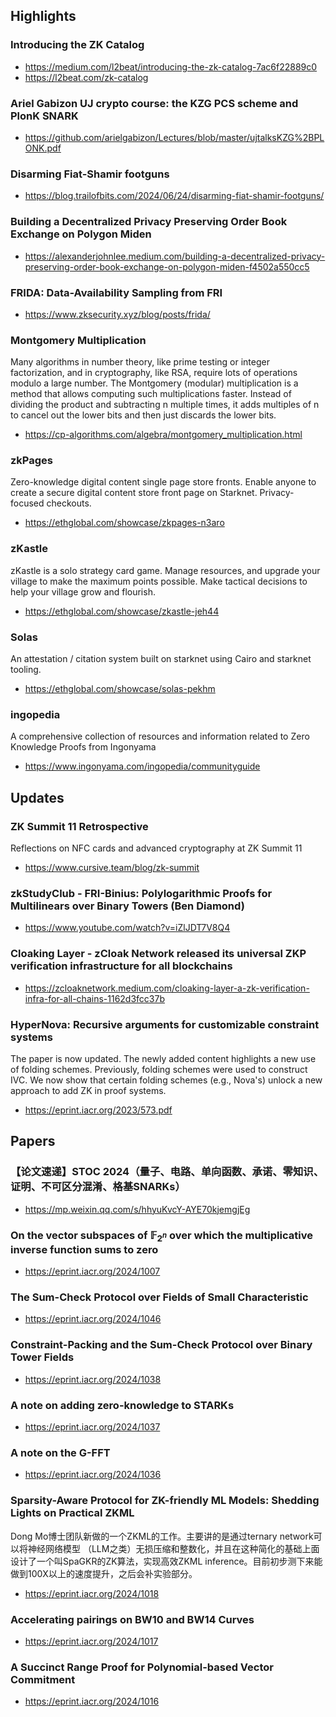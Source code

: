 ## Highlights

### Introducing the ZK Catalog
- <https://medium.com/l2beat/introducing-the-zk-catalog-7ac6f22889c0>
- <https://l2beat.com/zk-catalog>

### Ariel Gabizon UJ crypto course: the KZG PCS scheme and PlonK SNARK
- <https://github.com/arielgabizon/Lectures/blob/master/ujtalksKZG%2BPLONK.pdf>

### Disarming Fiat-Shamir footguns
- <https://blog.trailofbits.com/2024/06/24/disarming-fiat-shamir-footguns/>

### Building a Decentralized Privacy Preserving Order Book Exchange on Polygon Miden
- <https://alexanderjohnlee.medium.com/building-a-decentralized-privacy-preserving-order-book-exchange-on-polygon-miden-f4502a550cc5>

### FRIDA: Data-Availability Sampling from FRI
- <https://www.zksecurity.xyz/blog/posts/frida/>

### Montgomery Multiplication
Many algorithms in number theory, like prime testing or integer factorization, and in cryptography, like RSA, require lots of operations modulo a large number. The Montgomery (modular) multiplication is a method that allows computing such multiplications faster. Instead of dividing the product and subtracting n multiple times, it adds multiples of n to cancel out the lower bits and then just discards the lower bits.
- <https://cp-algorithms.com/algebra/montgomery_multiplication.html>

### zkPages
Zero-knowledge digital content single page store fronts. Enable anyone to create a secure digital content store front page on Starknet. Privacy-focused checkouts.
- <https://ethglobal.com/showcase/zkpages-n3aro>

### zKastle
zKastle is a solo strategy card game. Manage resources, and upgrade your village to make the maximum points possible. Make tactical decisions to help your village grow and flourish.
- <https://ethglobal.com/showcase/zkastle-jeh44>

### Solas
An attestation / citation system built on starknet using Cairo and starknet tooling.
- <https://ethglobal.com/showcase/solas-pekhm>

### ingopedia
A comprehensive collection of resources and information related to Zero Knowledge Proofs from Ingonyama
- <https://www.ingonyama.com/ingopedia/communityguide>

## Updates
### ZK Summit 11 Retrospective
Reflections on NFC cards and advanced cryptography at ZK Summit 11
- <https://www.cursive.team/blog/zk-summit>

### zkStudyClub - FRI-Binius: Polylogarithmic Proofs for Multilinears over Binary Towers (Ben Diamond)
- <https://www.youtube.com/watch?v=iZlJDT7V8Q4>

### Cloaking Layer - zCloak Network released its universal ZKP verification infrastructure for all blockchains
- <https://zcloaknetwork.medium.com/cloaking-layer-a-zk-verification-infra-for-all-chains-1162d3fcc37b>

### HyperNova: Recursive arguments for customizable constraint systems
The paper is now updated. The newly added content highlights a new use of folding schemes. Previously, folding schemes were used to construct IVC. We now show that certain folding schemes (e.g., Nova's) unlock a new approach to add ZK in proof systems.
- <https://eprint.iacr.org/2023/573.pdf>

## Papers
### 【论文速递】STOC 2024（量子、电路、单向函数、承诺、零知识、证明、不可区分混淆、格基SNARKs）
- <https://mp.weixin.qq.com/s/hhyuKvcY-AYE70kjemgjEg>
### On the vector subspaces of $\mathbb{F}_{2^n}$ over which the multiplicative inverse function sums to zero
- <https://eprint.iacr.org/2024/1007>
### The Sum-Check Protocol over Fields of Small Characteristic
- <https://eprint.iacr.org/2024/1046>
### Constraint-Packing and the Sum-Check Protocol over Binary Tower Fields
- <https://eprint.iacr.org/2024/1038>
### A note on adding zero-knowledge to STARKs
- <https://eprint.iacr.org/2024/1037>
### A note on the G-FFT
- <https://eprint.iacr.org/2024/1036>
### Sparsity-Aware Protocol for ZK-friendly ML Models: Shedding Lights on Practical ZKML
Dong Mo博士团队新做的一个ZKML的工作。主要讲的是通过ternary network可以将神经网络模型 （LLM之类）无损压缩和整数化，并且在这种简化的基础上面设计了一个叫SpaGKR的ZK算法，实现高效ZKML inference。目前初步测下来能做到100X以上的速度提升，之后会补实验部分。
- <https://eprint.iacr.org/2024/1018>
### Accelerating pairings on BW10 and BW14 Curves
- <https://eprint.iacr.org/2024/1017>
### A Succinct Range Proof for Polynomial-based Vector Commitment
- <https://eprint.iacr.org/2024/1016>

